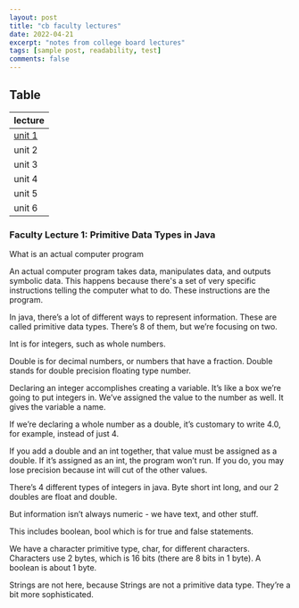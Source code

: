 ```yaml
---
layout: post
title: "cb faculty lectures"
date: 2022-04-21
excerpt: "notes from college board lectures"
tags: [sample post, readability, test]
comments: false
---
```


## Table 

| lecture |
|--------|
| <a href="#u1" > unit 1 </a> |
| unit 2 | 
| unit 3 | 
| unit 4 | 
| unit 5 | 
| unit 6 | 

### <a id="#u1" > Faculty Lecture 1: Primitive Data Types in Java </a>


What is an actual computer program 

An actual computer program takes data, manipulates data, and outputs symbolic data. This happens because there's a set of very specific instructions telling the computer what to do. These instructions are the program. 

In java, there’s a lot of different ways to represent information. These are called primitive data types. There’s 8 of them, but we’re focusing on two. 

Int is for integers, such as whole numbers. 

Double is for decimal numbers, or numbers that have a fraction. Double stands for double precision floating type number. 

Declaring an integer accomplishes creating a variable. It’s like a box we’re going to put integers in. We’ve assigned the value to the number as well. It gives the variable a name. 

If we’re declaring a whole number as a double, it’s customary to write 4.0, for example, instead of just 4. 

If you add a double and an int together, that value must be assigned as a double. If it’s assigned as an int, the program won’t run. If you do, you may lose precision because int will cut of the other values. 

There’s 4 different types of integers in java. Byte short int long, and our 2 doubles are float and double. 

But information isn’t always numeric - we have text, and other stuff. 

This includes boolean, bool which is for true and false statements. 

We have a character primitive type, char, for different characters. Characters use 2 bytes, which is 16 bits (there are 8 bits in 1 byte). A boolean is about 1 byte. 

Strings are not here, because Strings are not a primitive data type. They’re a bit more sophisticated. 


